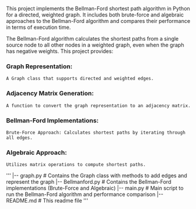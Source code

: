 This project implements the Bellman-Ford shortest path algorithm in Python for a directed, weighted graph. It includes both brute-force and algebraic approaches to the Bellman-Ford algorithm and compares their performance in terms of execution time.

The Bellman-Ford algorithm calculates the shortest paths from a single source node to all other nodes in a weighted graph, even when the graph has negative weights. This project provides:

### Graph Representation: 
    A Graph class that supports directed and weighted edges.
### Adjacency Matrix Generation: 
    A function to convert the graph representation to an adjacency matrix.
### Bellman-Ford Implementations:
    Brute-Force Approach: Calculates shortest paths by iterating through all edges.
### Algebraic Approach: 
    Utilizes matrix operations to compute shortest paths.

'''
|-- graph.py           # Contains the Graph class with methods to add edges and represent the graph
|-- Bellmanford.py     # Contains the Bellman-Ford implementations (Brute-Force and Algebraic)
|-- main.py            # Main script to run the Bellman-Ford algorithm and performance comparison
|-- README.md          # This readme file
'''